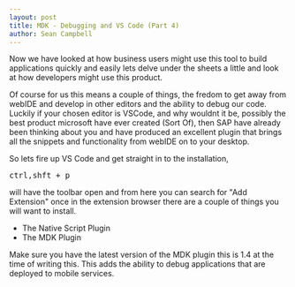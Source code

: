 ```yaml
---
layout: post
title: MDK - Debugging and VS Code (Part 4)
author: Sean Campbell
---
```


Now we have looked at how business users might use this tool to build applications quickly and easily lets delve under the sheets a little and look at how developers might use this product. 

Of course for us this means a couple of things, the fredom to get away from webIDE and develop in other editors and the ability to debug our code. Luckily if your chosen editor is VSCode, and why wouldnt it be, possibly the best product microsoft have ever created (Sort Of), then SAP have already been thinking about you and have produced an excellent plugin that brings all the snippets and functionality from webIDE on to your desktop. 

So lets fire up VS Code and get straight in to the installation, <pre>ctrl,shft + p</pre> will have the toolbar open and from here you can search for "Add Extension" once in the extension browser there are a couple of things you will want to install. 

- The Native Script Plugin
- The MDK Plugin

Make sure you have the latest version of the MDK plugin this is 1.4 at the time of writing this. This adds the ability to debug applications that are deployed to mobile services. 
